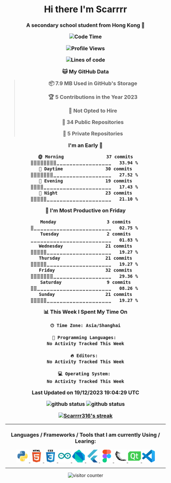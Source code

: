 <!-- **scarrrr316/scarrrr316** is a ✨ _special_ ✨ repository because its `README.md` (this file) appears on your GitHub profile. -->

<h1 align="center">Hi there I'm Scarrrr</h1>
<h3 align="center"> A secondary school student from Hong Kong 🤪</p>
<p class="space"></p>

<!--START_SECTION:waka-->
![Code Time](http://img.shields.io/badge/Code%20Time-212%20hrs%209%20mins-blue)

![Profile Views](http://img.shields.io/badge/Profile%20Views-0-blue)

![Lines of code](https://img.shields.io/badge/From%20Hello%20World%20I%27ve%20Written-4.8%20thousand%20lines%20of%20code-blue)

**🐱 My GitHub Data** 

> 📦 7.9 MB Used in GitHub's Storage 
 > 
> 🏆 5 Contributions in the Year 2023
 > 
> 🚫 Not Opted to Hire
 > 
> 📜 34 Public Repositories 
 > 
> 🔑 5 Private Repositories 
 > 
**I'm an Early 🐤** 

```text
🌞 Morning                37 commits          ⣿⣿⣿⣿⣿⣿⣿⣿⣀⣀⣀⣀⣀⣀⣀⣀⣀⣀⣀⣀⣀⣀⣀⣀⣀   33.94 % 
🌆 Daytime                30 commits          ⣿⣿⣿⣿⣿⣿⣿⣀⣀⣀⣀⣀⣀⣀⣀⣀⣀⣀⣀⣀⣀⣀⣀⣀⣀   27.52 % 
🌃 Evening                19 commits          ⣿⣿⣿⣿⣀⣀⣀⣀⣀⣀⣀⣀⣀⣀⣀⣀⣀⣀⣀⣀⣀⣀⣀⣀⣀   17.43 % 
🌙 Night                  23 commits          ⣿⣿⣿⣿⣿⣀⣀⣀⣀⣀⣀⣀⣀⣀⣀⣀⣀⣀⣀⣀⣀⣀⣀⣀⣀   21.10 % 
```
📅 **I'm Most Productive on Friday** 

```text
Monday                   3 commits           ⣿⣀⣀⣀⣀⣀⣀⣀⣀⣀⣀⣀⣀⣀⣀⣀⣀⣀⣀⣀⣀⣀⣀⣀⣀   02.75 % 
Tuesday                  2 commits           ⣀⣀⣀⣀⣀⣀⣀⣀⣀⣀⣀⣀⣀⣀⣀⣀⣀⣀⣀⣀⣀⣀⣀⣀⣀   01.83 % 
Wednesday                21 commits          ⣿⣿⣿⣿⣿⣀⣀⣀⣀⣀⣀⣀⣀⣀⣀⣀⣀⣀⣀⣀⣀⣀⣀⣀⣀   19.27 % 
Thursday                 21 commits          ⣿⣿⣿⣿⣿⣀⣀⣀⣀⣀⣀⣀⣀⣀⣀⣀⣀⣀⣀⣀⣀⣀⣀⣀⣀   19.27 % 
Friday                   32 commits          ⣿⣿⣿⣿⣿⣿⣿⣀⣀⣀⣀⣀⣀⣀⣀⣀⣀⣀⣀⣀⣀⣀⣀⣀⣀   29.36 % 
Saturday                 9 commits           ⣿⣿⣀⣀⣀⣀⣀⣀⣀⣀⣀⣀⣀⣀⣀⣀⣀⣀⣀⣀⣀⣀⣀⣀⣀   08.26 % 
Sunday                   21 commits          ⣿⣿⣿⣿⣿⣀⣀⣀⣀⣀⣀⣀⣀⣀⣀⣀⣀⣀⣀⣀⣀⣀⣀⣀⣀   19.27 % 
```


📊 **This Week I Spent My Time On** 

```text
🕑︎ Time Zone: Asia/Shanghai

💬 Programming Languages: 
No Activity Tracked This Week

🔥 Editors: 
No Activity Tracked This Week

💻 Operating System: 
No Activity Tracked This Week
```


 Last Updated on 19/12/2023 19:04:29 UTC
<!--END_SECTION:waka-->
<p class="space"></p>
<p align="center">
  <img alt="github status" src="https://github-readme-stats.vercel.app/api?username=scarrrr316&show_icons=true&theme=react"/>
  <img alt="github status" src="https://github-readme-stats.vercel.app/api/top-langs/?username=scarrrr316&show_icons=true&theme=react"/>
</p>

<p align="center">
  <a href="https://github.com/DenverCoder1/github-readme-streak-stats">
    <img title="🔥 Get streak stats for your profile at git.io/streak-stats" alt="Scarrrr316's streak" src="https://github-readme-streak-stats.herokuapp.com/?user=scarrrr316&theme=black-ice&hide_border=true&stroke=0000&background=060A0CD0"/>
  </a>
</p>
 
<hr>
<h3 align="center">Languages / Frameworks / Tools that I am currently Using / Learing:  </h3>

<p align="center">
  <a href="https://www.python.org" target="_blank"> 
  <img src="https://raw.githubusercontent.com/devicons/devicon/master/icons/python/python-original.svg" alt="python" width="40" height="40"/> 
  </a>

  <a href="https://www.w3.org/html/" target="_blank">
  <img src="https://raw.githubusercontent.com/devicons/devicon/master/icons/html5/html5-original-wordmark.svg" alt="html5" width="40" height="40"/> 
  </a>

  <a href="https://www.w3schools.com/css/" target="_blank"> 
  <img src="https://raw.githubusercontent.com/devicons/devicon/master/icons/css3/css3-original-wordmark.svg" alt="css3" width="40" height="40"/> 
  </a>

  <a href="https://www.arduino.cc/" target="_blank"> 
  <img src="https://raw.githubusercontent.com/devicons/devicon/master/icons/arduino/arduino-original.svg" alt="arduino" width="40" height="40"/> 
  </a>

  <a href="https://dart.dev/" target="_blank"> 
  <img src="https://github.com/devicons/devicon/raw/master/icons/dart/dart-original.svg" alt="dart" width="40" height="40"/> 
  </a>

  <a href="https://flutter.dev/" target="_blank"> 
  <img src="https://github.com/devicons/devicon/raw/master/icons/flutter/flutter-original.svg" alt="flutter" width="40" height="40"/> 
  </a>

  <a href="https://www.figma.com/" target="_blank"> 
  <img src="https://github.com/devicons/devicon/raw/master/icons/figma/figma-original.svg" alt="figma" width="40" height="40"/> 
  </a>

  <a href="https://flask.palletsprojects.com/" target="_blank"> 
  <img src="https://github.com/devicons/devicon/raw/master/icons/flask/flask-original.svg" alt="flask" width="40" height="40"/> 
  </a>

  <a href="https://www.qt.io/" target="_blank"> 
  <img src="https://github.com/devicons/devicon/raw/master/icons/qt/qt-original.svg" alt="qt" width="40" height="40"/> 
  </a>

  <a href="https://code.visualstudio.com/" target="_blank"> 
  <img src="https://github.com/devicons/devicon/raw/master/icons/vscode/vscode-original.svg" alt="vscode" width="40" height="40"/> 
  </a>
</p>

<hr>

<p align="center">
<!--   <img alt="visitor counter" src="https://visitor-badge.glitch.me/badge?page_id=scarrrr316"/> -->
  <img alt="visitor counter" src="https://api.visitorbadge.io/api/VisitorHit?user=scarrrr316&repo=scarrrr316&countColor=%FFFFFF"/>

</p>
